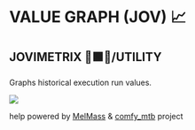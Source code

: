 
# VALUE GRAPH (JOV) 📈
## JOVIMETRIX 🔺🟩🔵/UTILITY
<p>Graphs historical execution run values.</p>

![](https://raw.githubusercontent.com/Amorano/Jovimetrix-examples/master/node/VALUE%20GRAPH/VALUE%20GRAPH.gif)

help powered by [MelMass](https://github.com/melMass) & [comfy_mtb](https://github.com/melMass/comfy_mtb) project

